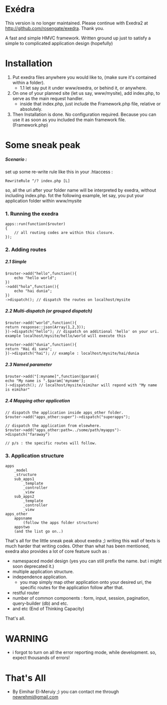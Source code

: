 Exédra
======
This version is no longer maintained. Please continue with Exedra2 at http://github.com/rosengate/exedra.
Thank you.

A fast and simple HMVC framework. Written ground up just to satisfy a simple to complicated application design (hopefully)

# Installation
1. Put exedra files anywhere you would like to, (make sure it's contained within a folder). 
	- 1.1 let say put it under www/exedra, or behind it, or anywhere.
2. On one of your planned site (let us say, www/mysite), add index.php, to serve as the main request handler.
	- inside that index.php, just include the Framework.php file, relative or absolutely.
3. Then Installation is done. No configuration required. Because you can use it as soon as you included the main framework file. (Framework.php)

# Some sneak peak
##### Scenario :
set up some re-write rule like this in your .htaccess :
```
RewriteRule ^/? index.php [L]
```
so, all the uri after your folder name will be interpreted by exedra, without including index.php.
fot the following example, let say, you put your application folder within www/mysite

### 1. Running the exedra
	apps::run(function($router)
	{
		// all routing codes are within this closure.
	});

### 2. Adding routes
##### 2.1 Simple
	$router->add("hello",function(){
		echo "hello world";
	})
	->add("hola",function(){
		echo "hai dunia";
	})
	->dispatch(); // dispatch the routes on localhost/mysite

##### 2.2 Multi-dispatch (or grouped dispatch)
	$router->add("world",function(){
	return response::json(Array(1,2,3));
	})->dispatch("hello"); // dispatch on additional 'hello' on your uri. example localhost/mysite/hello/world will execute this
	
	$router->add("dunia",function(){
	return "Hai di sana";
	})->dispatch("hai"); // example : localhost/mysite/hai/dunia

##### 2.3 Named parameter
	$router->add("[:myname]",function($param){
	echo "My name is ".$param['myname'];
	)->dispatch(); // localhost/mysite/eimihar will repond with "My name is eimihar"
	
##### 2.4 Mapping other application
	// dispatch the application inside apps_other folder.
	$router->add("apps_other:super")->dispatch("superapps");
	
	// dispatch the application from elsewhere.
	$router->add("apps_other:path=../some/path/myapps")->dispatch("faraway")
	
	// p/s : the specific routes will follow.
### 3. Application structure
```
apps
	_model
	_structure
	sub_apps1
		_template
		_controller
		_view
	sub_apps2
		_template
		_controller
		_view
apps_other
	appsname
		(follow the apps folder structure)
	appstwo
	(and the list go on..)
```

That's all for the little sneak peak about exedra ;) writing this wall of texts is much harder that writing codes.
Other than what has been mentioned, exedra also provides a lot of core feature such as :
- namespaced model design (yes you can still prefix the name. but i might soon deprecated it.)
- multiple application structure.
- independence application.
	- you map simply map other application onto your desired uri, the specific routes for the application follow after that.
- restful router
- number of common components : form, input, session, pagination, query-builder (db) and etc.
- and etc (End of Thinking Capacity)

That's all.

# WARNING
- i forgot to turn on all the error reporting mode, while development. so, expect thousands of errors!

# That's All
- By Eimihar El-Meruiy ;) you can contact me through newrehmi@gmail.com
